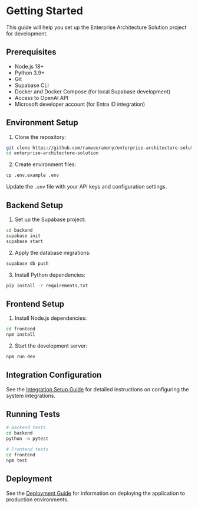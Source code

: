 # Getting Started

This guide will help you set up the Enterprise Architecture Solution project for development.

## Prerequisites

- Node.js 18+
- Python 3.9+
- Git
- Supabase CLI
- Docker and Docker Compose (for local Supabase development)
- Access to OpenAI API
- Microsoft developer account (for Entra ID integration)

## Environment Setup

1. Clone the repository:

```bash
git clone https://github.com/ramveeramony/enterprise-architecture-solution.git
cd enterprise-architecture-solution
```

2. Create environment files:

```bash
cp .env.example .env
```

Update the `.env` file with your API keys and configuration settings.

## Backend Setup

1. Set up the Supabase project:

```bash
cd backend
supabase init
supabase start
```

2. Apply the database migrations:

```bash
supabase db push
```

3. Install Python dependencies:

```bash
pip install -r requirements.txt
```

## Frontend Setup

1. Install Node.js dependencies:

```bash
cd frontend
npm install
```

2. Start the development server:

```bash
npm run dev
```

## Integration Configuration

See the [Integration Setup Guide](./integrations/SETUP.md) for detailed instructions on configuring the system integrations.

## Running Tests

```bash
# Backend tests
cd backend
python -m pytest

# Frontend tests
cd frontend
npm test
```

## Deployment

See the [Deployment Guide](./DEPLOYMENT.md) for information on deploying the application to production environments.